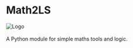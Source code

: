 # Math2LS
![Logo](https://github.com/pid-j/Math2LS/assets/146737777/a7b26e63-4541-49c9-93be-d02f727e2295)
<br><br>
A Python module for simple maths tools and logic.
